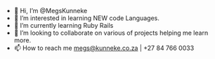- 👋 Hi, I’m @MegsKunneke
- 👀 I’m interested in learning NEW code Languages.
- 🌱 I’m currently learning Ruby Rails
- 💞️ I’m looking to collaborate on various of projects helping me learn more.
- 📫 How to reach me megs@kunneke.co.za | +27 84 766 0033 

<!---
MegsKunneke/MegsKunneke is a ✨ special ✨ repository because its `README.md` (this file) appears on your GitHub profile.
You can click the Preview link to take a look at your changes.
--->
